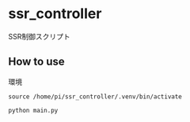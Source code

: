 # ssr_controller
SSR制御スクリプト


## How to use

環境
```
source /home/pi/ssr_controller/.venv/bin/activate
```

```
python main.py
```